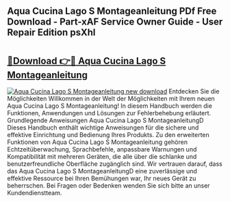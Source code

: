 ## Aqua Cucina Lago S Montageanleitung PDf Free Download - Part-xAF Service Owner Guide - User Repair Edition psXhl

# <h2><a href="http://df6e7d.blite.top/?on=Aqua+Cucina+Lago+S+Montageanleitung">🔗Download 👉🔴 Aqua Cucina Lago S Montageanleitung</a></h2>

[![Aqua Cucina Lago S Montageanleitung new download](https://i.imgur.com/lujVjoI.png)](http://df6e7d.blite.top/?on=Aqua+Cucina+Lago+S+Montageanleitung)
Entdecken Sie die Möglichkeiten Willkommen in der Welt der Möglichkeiten mit Ihrem neuen Aqua Cucina Lago S Montageanleitung! In diesem Handbuch werden die Funktionen, Anwendungen und Lösungen zur Fehlerbehebung erläutert. Grundlegende Anweisungen Aqua Cucina Lago S MontageanleitungD Dieses Handbuch enthält wichtige Anweisungen für die sichere und effektive Einrichtung und Bedienung Ihres Produkts. Zu den erweiterten Funktionen von Aqua Cucina Lago S Montageanleitung gehören Echtzeitüberwachung, Sprachbefehle, anpassbare Warnungen und Kompatibilität mit mehreren Geräten, die alle über die schlanke und benutzerfreundliche Oberfläche zugänglich sind. Wir vertrauen darauf, dass das Aqua Cucina Lago S MontageanleitungD eine zuverlässige und effektive Ressource bei Ihren Bemühungen war, Ihr neues Gerät zu beherrschen. Bei Fragen oder Bedenken wenden Sie sich bitte an unser Kundendienstteam.
